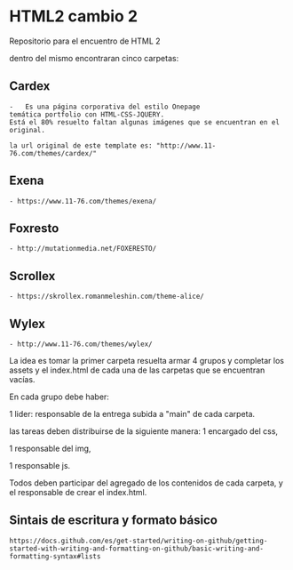 # HTML2 cambio 2
Repositorio para el encuentro de HTML 2

dentro del mismo encontraran cinco carpetas: 
## Cardex
    -   Es una página corporativa del estilo Onepage
    temática portfolio con HTML-CSS-JQUERY.
    Está el 80% resuelto faltan algunas imágenes que se encuentran en el original.
    
    la url original de este template es: "http://www.11-76.com/themes/cardex/"
    
## Exena
    - https://www.11-76.com/themes/exena/
## Foxresto
    - http://mutationmedia.net/FOXERESTO/
## Scrollex
    - https://skrollex.romanmeleshin.com/theme-alice/
## Wylex
    - http://www.11-76.com/themes/wylex/

La idea es tomar la primer carpeta resuelta armar 4 grupos y completar los assets y el index.html de cada una de las carpetas que se encuentran vacías.

En cada grupo debe haber:

1 lider: responsable de la entrega subida a "main" de cada carpeta. 

las tareas deben distribuirse de la siguiente manera:
1 encargado del css, 

1 responsable del img, 

1 responsable js. 

Todos deben participar del agregado de los contenidos de cada carpeta, y el responsable de crear el index.html.


## Sintais de escritura y formato básico
    
    https://docs.github.com/es/get-started/writing-on-github/getting-started-with-writing-and-formatting-on-github/basic-writing-and-formatting-syntax#lists


